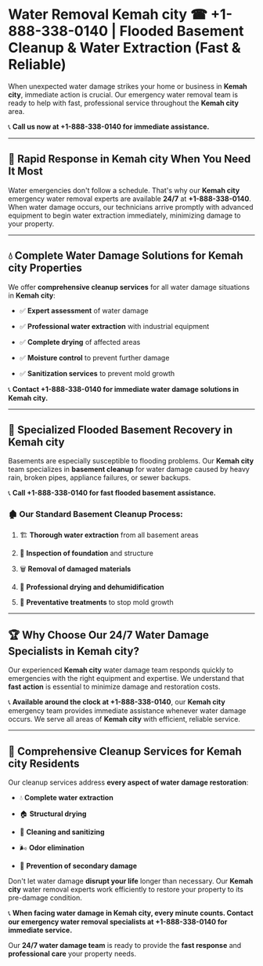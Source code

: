 # Water Removal Kemah city ☎ +1-888-338-0140 | Flooded Basement Cleanup & Water Extraction (Fast & Reliable)

When unexpected water damage strikes your home or business in **Kemah city**, immediate action is crucial. Our emergency water removal team is ready to help with fast, professional service throughout the **Kemah city** area. 

📞 **Call us now at +1-888-338-0140 for immediate assistance.**
---
## 🚀 Rapid Response in Kemah city When You Need It Most
Water emergencies don't follow a schedule. That's why our **Kemah city** emergency water removal experts are available **24/7** at **+1-888-338-0140**. When water damage occurs, our technicians arrive promptly with advanced equipment to begin water extraction immediately, minimizing damage to your property.
---
## 💧 Complete Water Damage Solutions for Kemah city Properties
We offer **comprehensive cleanup services** for all water damage situations in **Kemah city**:
- ✅ **Expert assessment** of water damage  
- ✅ **Professional water extraction** with industrial equipment  
- ✅ **Complete drying** of affected areas  
- ✅ **Moisture control** to prevent further damage  
- ✅ **Sanitization services** to prevent mold growth  
📞 **Contact +1-888-338-0140 for immediate water damage solutions in Kemah city.**
---
## 🌊 Specialized Flooded Basement Recovery in Kemah city
Basements are especially susceptible to flooding problems. Our **Kemah city** team specializes in **basement cleanup** for water damage caused by heavy rain, broken pipes, appliance failures, or sewer backups. 
📞 **Call +1-888-338-0140 for fast flooded basement assistance.**
### 🏚️ Our Standard Basement Cleanup Process:
1. 🏗️ **Thorough water extraction** from all basement areas  
2. 🔎 **Inspection of foundation** and structure  
3. 🗑️ **Removal of damaged materials**  
4. 💨 **Professional drying and dehumidification**  
5. 🚫 **Preventative treatments** to stop mold growth  
---
## 🏆 Why Choose Our 24/7 Water Damage Specialists in Kemah city?
Our experienced **Kemah city** water damage team responds quickly to emergencies with the right equipment and expertise. We understand that **fast action** is essential to minimize damage and restoration costs.
📞 **Available around the clock at +1-888-338-0140**, our **Kemah city** emergency team provides immediate assistance whenever water damage occurs. We serve all areas of **Kemah city** with efficient, reliable service.
---
## 🧹 Comprehensive Cleanup Services for Kemah city Residents
Our cleanup services address **every aspect of water damage restoration**:
- 💧 **Complete water extraction**  
- 🏠 **Structural drying**  
- 🧼 **Cleaning and sanitizing**  
- 🌬️ **Odor elimination**  
- 🚫 **Prevention of secondary damage**  
Don't let water damage **disrupt your life** longer than necessary. Our **Kemah city** water removal experts work efficiently to restore your property to its pre-damage condition.
📞 **When facing water damage in Kemah city, every minute counts. Contact our emergency water removal specialists at +1-888-338-0140 for immediate service.**
Our **24/7 water damage team** is ready to provide the **fast response** and **professional care** your property needs.
